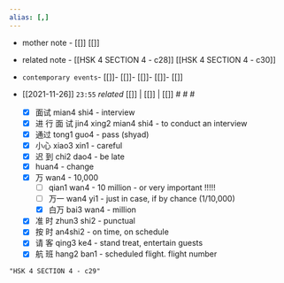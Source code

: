 ```yaml
---
alias: [,]
---
```

- mother note - [[]] [[]]
- related note - [[HSK 4 SECTION 4 - c28]] [[HSK 4 SECTION 4 - c30]]
- `contemporary events`- [[]]- [[]]- [[]]- [[]]- [[]]

- [[2021-11-26]]  `23:55` _related_ [[]] | [[]] | [[]] # # #
	- [x] 面试 mian4 shi4 - interview
	- [x] 进 行 面 试 jin4 xing2 mian4 shi4 - to conduct an interview
	- [x] 通过 tong1 guo4 - pass (shyad)
	- [x] 小心 xiao3 xin1 - careful
	- [x] 迟 到 chi2 dao4 - be late
	- [x] huan4 - change
	- [x] 万 wan4 - 10,000
		- [ ] qian1 wan4 - 10 million - or very important !!!!!
		- [ ] 万一 wan4 yi1  - just in case, if by chance (1/10,000)
		- [x] 白万 bai3 wan4 - million
	- [x] 准 时 zhun3 shi2 - punctual
	- [x] 按 时 an4shi2 - on time, on schedule
	- [x] 请 客 qing3 ke4 - stand treat, entertain guests
	- [x] 航 班 hang2 ban1 - scheduled flight. flight number

```query
"HSK 4 SECTION 4 - c29"
```